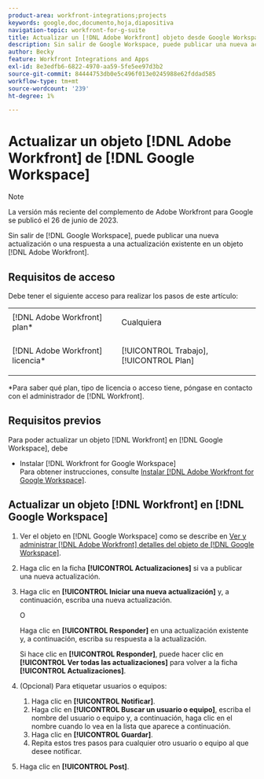 ```yaml
---
product-area: workfront-integrations;projects
keywords: google,doc,documento,hoja,diapositiva
navigation-topic: workfront-for-g-suite
title: Actualizar un [!DNL Adobe Workfront] objeto desde Google Workspace
description: Sin salir de Google Workspace, puede publicar una nueva actualización o una respuesta a una actualización existente en un  [!DNL Adobe Workfront] objeto.
author: Becky
feature: Workfront Integrations and Apps
exl-id: 8e3edfb6-6822-4970-aa59-5fe5ee97d3b2
source-git-commit: 84444753db0e5c496f013e0245988e62fddad585
workflow-type: tm+mt
source-wordcount: '239'
ht-degree: 1%

---
```


# Actualizar un objeto [!DNL Adobe Workfront] de [!DNL Google Workspace]

>[!NOTE]
>
>La versión más reciente del complemento de Adobe Workfront para Google se publicó el 26 de junio de 2023.

Sin salir de [!DNL Google Workspace], puede publicar una nueva actualización o una respuesta a una actualización existente en un objeto [!DNL Adobe Workfront].

## Requisitos de acceso

Debe tener el siguiente acceso para realizar los pasos de este artículo:

<table style="table-layout:auto"> 
 <col> 
 <col> 
 <tbody> 
  <tr> 
   <td role="rowheader">[!DNL Adobe Workfront] plan*</td> 
   <td> <p>Cualquiera</p> </td> 
  </tr> 
  <tr> 
   <td role="rowheader">[!DNL Adobe Workfront] licencia*</td> 
   <td> <p>[!UICONTROL Trabajo], [!UICONTROL Plan]</p> </td> 
  </tr>  </tbody> 
</table>

&#42;Para saber qué plan, tipo de licencia o acceso tiene, póngase en contacto con el administrador de [!DNL Workfront].

## Requisitos previos

Para poder actualizar un objeto [!DNL Workfront] en [!DNL Google Workspace], debe

* Instalar [!DNL Workfront for Google Workspace]\
   Para obtener instrucciones, consulte [Instalar [!DNL Adobe Workfront for Google Workspace]](../../workfront-integrations-and-apps/workfront-for-g-suite/install-workfront-for-gsuite.md).

## Actualizar un objeto [!DNL Workfront] en [!DNL Google Workspace]

1. Ver el objeto en [!DNL Google Workspace] como se describe en [Ver y administrar [!DNL Adobe Workfront] detalles del objeto de [!DNL Google Workspace]](../../workfront-integrations-and-apps/workfront-for-g-suite/view-manage-work-item-details-in-gsuite.md).

1. Haga clic en la ficha **[!UICONTROL Actualizaciones]** si va a publicar una nueva actualización.
1. Haga clic en **[!UICONTROL Iniciar una nueva actualización]** y, a continuación, escriba una nueva actualización.

   O

   Haga clic en **[!UICONTROL Responder]** en una actualización existente y, a continuación, escriba su respuesta a la actualización.

   Si hace clic en **[!UICONTROL Responder]**, puede hacer clic en **[!UICONTROL Ver todas las actualizaciones]** para volver a la ficha **[!UICONTROL Actualizaciones]**.

1. (Opcional) Para etiquetar usuarios o equipos:

   1. Haga clic en **[!UICONTROL Notificar]**.
   1. Haga clic en **[!UICONTROL Buscar un usuario o equipo]**, escriba el nombre del usuario o equipo y, a continuación, haga clic en el nombre cuando lo vea en la lista que aparece a continuación.
   1. Haga clic en **[!UICONTROL Guardar]**.
   1. Repita estos tres pasos para cualquier otro usuario o equipo al que desee notificar.

1. Haga clic en **[!UICONTROL Post]**.
